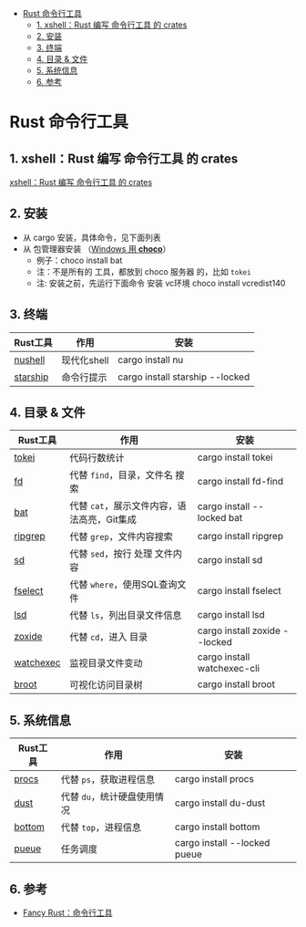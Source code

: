 - [Rust 命令行工具](#rust-命令行工具)
	- [1. xshell：Rust 编写 命令行工具 的 crates](#1-xshellrust-编写-命令行工具-的-crates)
	- [2. 安装](#2-安装)
	- [3. 终端](#3-终端)
	- [4. 目录 & 文件](#4-目录--文件)
	- [5. 系统信息](#5-系统信息)
	- [6. 参考](#6-参考)

# Rust 命令行工具

## 1. xshell：Rust 编写 命令行工具 的 crates

[xshell：Rust 编写 命令行工具 的 crates](https://rustcc.cn/article?id=5caec6c7-0804-47df-8dcd-9b7428b61bed)

## 2. 安装

+ 从 cargo 安装，具体命令，见下面列表
+ 从 包管理器安装 （[Windows 用 **choco**](/docs/process/process-1dm63k6a1pp77)）
	- 例子：choco install bat
	- 注：不是所有的 工具，都放到 choco 服务器 的，比如 `tokei`
	- 注: 安装之前，先运行下面命令 安装 vc环境 choco install vcredist140

## 3. 终端

| Rust工具                                         | 作用        | 安装                            |
| ------------------------------------------------ | ----------- | ------------------------------- |
| [nushell](https://github.com/nushell/nushell)    | 现代化shell | cargo install nu                |
| [starship](https://github.com/starship/starship) | 命令行提示  | cargo install starship --locked |

## 4. 目录 & 文件

| Rust工具                                            | 作用                                        | 安装                          |
| --------------------------------------------------- | ------------------------------------------- | ----------------------------- |
| [tokei](https://github.com/XAMPPRocky/tokei)        | 代码行数统计                                | cargo install tokei           |
| [fd](https://github.com/sharkdp/fd)                 | 代替 `find`，目录，文件名 搜索              | cargo install fd-find         |
| [bat](https://github.com/sharkdp/bat#how-to-use)    | 代替 `cat`，展示文件内容，语法高亮，Git集成 | cargo install --locked bat    |
| [ripgrep](https://github.com/BurntSushi/ripgrep)    | 代替 `grep`，文件内容搜索                   | cargo install ripgrep         |
| [sd](https://github.com/chmln/sd)                   | 代替 `sed`，按行 处理 文件内容              | cargo install sd              |
| [fselect](https://github.com/jhspetersson/fselect)  | 代替 `where`，使用SQL查询文件               | cargo install fselect         |
| [lsd](https://github.com/Peltoche/lsd)              | 代替 `ls`，列出目录文件信息                 | cargo install lsd             |
| [zoxide](https://github.com/ajeetdsouza/zoxide)     | 代替 `cd`，进入 目录                        | cargo install zoxide --locked |
| [watchexec](https://github.com/watchexec/watchexec) | 监视目录文件变动                            | cargo install watchexec-cli   |
| [broot](https://github.com/Canop/broot)             | 可视化访问目录树                            | cargo install broot           |

## 5. 系统信息

| Rust工具                                         | 作用                        | 安装                         |
| ------------------------------------------------ | --------------------------- | ---------------------------- |
| [procs](https://github.com/dalance/procs)        | 代替 `ps`，获取进程信息     | cargo install procs          |
| [dust](https://github.com/bootandy/dust)         | 代替 `du`，统计硬盘使用情况 | cargo install du-dust        |
| [bottom](https://github.com/ClementTsang/bottom) | 代替 `top`，进程信息        | cargo install bottom         |
| [pueue](https://github.com/nukesor/pueue)        | 任务调度                    | cargo install --locked pueue |

## 6. 参考

+ [Fancy Rust：命令行工具](https://github.com/sunface/fancy-rust/blob/main/docs/%E5%91%BD%E4%BB%A4%E8%A1%8C%E5%B7%A5%E5%85%B7.md)